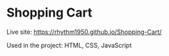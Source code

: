# Shopping Cart

Live site: https://rhythm1950.github.io/Shopping-Cart/

Used in the project: HTML, CSS, JavaScript
